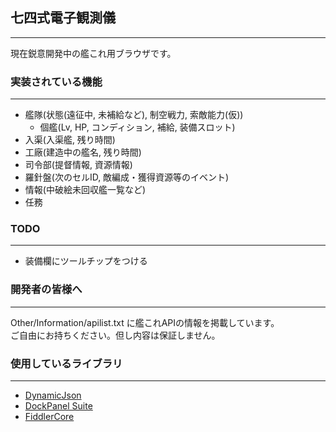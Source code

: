 ﻿
## 七四式電子観測儀
---

現在鋭意開発中の艦これ用ブラウザです。  

### 実装されている機能
---
* 艦隊(状態(遠征中, 未補給など), 制空戦力, 索敵能力(仮))
    * 個艦(Lv, HP, コンディション, 補給, 装備スロット)
* 入渠(入渠艦, 残り時間)
* 工廠(建造中の艦名, 残り時間)
* 司令部(提督情報, 資源情報)
* 羅針盤(次のセルID, 敵編成・獲得資源等のイベント)
* 情報(中破絵未回収艦一覧など)
* 任務

### TODO
---
* 装備欄にツールチップをつける

### 開発者の皆様へ
---

Other/Information/apilist.txt に艦これAPIの情報を掲載しています。  
ご自由にお持ちください。但し内容は保証しません。  

### 使用しているライブラリ
---

* [DynamicJson](http://dynamicjson.codeplex.com/) 
* [DockPanel Suite](http://dockpanelsuite.com/)
* [FiddlerCore](http://www.telerik.com/fiddler/fiddlercore)

